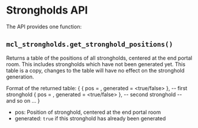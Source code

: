 # Strongholds API
The API provides one function:

## `mcl_strongholds.get_stronghold_positions()`
Returns a table of the positions of all strongholds, centered at the end portal room.
This includes strongholds which have not been generated yet.
This table is a copy, changes to the table will have no effect on the stronghold generation.

Format of the returned table:
{
	{ pos = <position>, generated = <true/false> }, -- first stronghold
	{ pos = <position>, generated = <true/false> }, -- second stronghold
	-- and so on …
}

* pos: Position of stronghold, centered at the end portal room
* generated: `true` if this stronghold has already been generated
